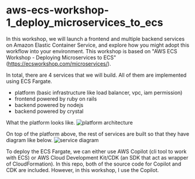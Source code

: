# aws-ecs-workshop-1_deploy_microservices_to_ecs
In this workshop, we will launch a frontend and multiple backend services on Amazon Elastic Container Service, and explore how you might adopt this workflow into your environment. This workshop is based on  "AWS ECS Workshop - Deploying Microservices to ECS" (https://ecsworkshop.com/microservices/). 

In total, there are 4 services that we will build. All of them are implemented using ECS Fargate. 
- platform (basic infrastructure like load balancer, vpc, iam permission)
- frontend powered by ruby on rails
- backend powered by nodejs
- backend powered by crystal

What the platform looks like.
![platform architecture](https://ecsworkshop.com/images/mu-topology-vpc.png)

On top of the platform above, the rest of services are built so that they have diagram like below.
![service diagram](https://ecsworkshop.com/images/3-tier-architecture.svg)


To deploy the ECS Fargate, we can either use AWS Copilot (cli tool to work with ECS) or AWS Cloud Development Kit/CDK (an SDK that act as wrapper of CloudFormation). In this repo, both of the source code for Copilot and CDK are included. However, in this workshop, I use the Copilot.
